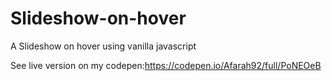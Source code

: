 # Slideshow-on-hover
A Slideshow on hover using vanilla javascript

See live version on my codepen:https://codepen.io/Afarah92/full/PoNEOeB


